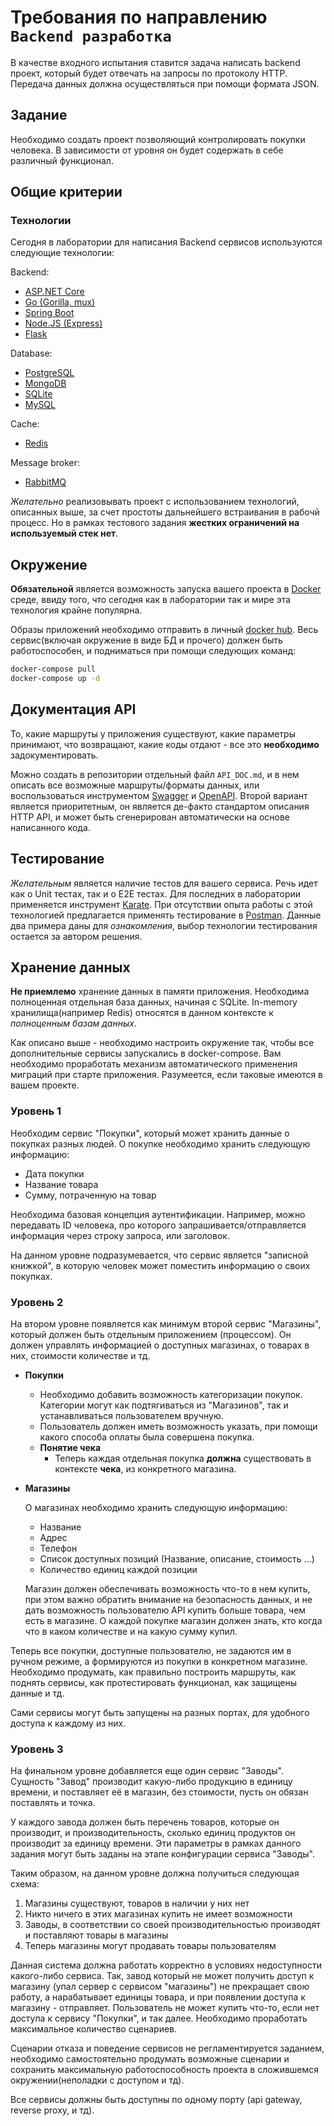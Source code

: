 # Требования по направлению `Backend разработка`

В качестве входного испытания ставится задача написать backend проект, который будет отвечать на запросы по протоколу HTTP. Передача данных должна осуществляться при помощи формата JSON.

## Задание

Необходимо создать проект позволяющий контролировать покупки человека. В зависимости от уровня он будет содержать в себе различный функционал.
## Общие критерии

### Технологии

Сегодня в лаборатории для написания Backend сервисов используются следующие технологии:

Backend:
- [ASP.NET Core](https://dotnet.microsoft.com/learn/aspnet/what-is-aspnet-core)
- [Go (Gorilla, mux)](https://github.com/gorilla/mux)
- [Spring Boot](https://spring.io/projects/spring-boot)
- [Node.JS (Express)](https://nodejs.org/en/)
- [Flask](https://flask.palletsprojects.com/)

Database:
- [PostgreSQL](https://www.postgresql.org/)
- [MongoDB](https://www.mongodb.com/)
- [SQLite](https://www.sqlite.org/index.html)
- [MySQL](https://www.mysql.com/)

Cache:
- [Redis](https://redis.io/)

Message broker:
- [RabbitMQ](https://www.rabbitmq.com/)

_Желательно_ реализовывать проект с использованием технологий, описанных выше, за счет простоты дальнейшего встраивания в рабочй процесс. Но в рамках тестового задания **жестких ограничений на используемый стек нет**.

## Окружение

**Обязательной** является возможность запуска вашего проекта в [Docker](https://www.docker.com/) среде, ввиду того, что сегодня как в лаборатории так и мире эта технология крайне популярна.

Образы приложений необходимо отправить в личный [docker hub](https://hub.docker.com/).
Весь сервис(включая окружение в виде БД и прочего) должен быть работоспособен, и подниматься при помощи следующих команд: 
```bash
docker-compose pull
docker-compose up -d
```
## Документация API

То, какие маршруты у приложения существуют, какие параметры принимают, что возвращают, какие коды отдают - все это **необходимо** задокументировать.

Можно создать в репозитории отдельный файл `API_DOC.md`, и в нем описать все возможные маршруты/форматы данных, или воспользоваться инструментом [Swagger](https://swagger.io/) и [OpenAPI](https://swagger.io/specification/). Второй вариант является приоритетным, он является де-факто стандартом описания HTTP API, и может быть сгенерирован автоматически на основе написанного кода.

## Тестирование

_Желательным_ является наличие тестов для вашего сервиса. Речь идет как о Unit тестах, так и о E2E тестах. Для последних в лаборатории применяется инструмент [Karate](https://github.com/intuit/karate). При отсутствии опыта работы с этой технологией предлагается применять тестирование в [Postman](https://learning.postman.com/docs/writing-scripts/test-scripts/). Данные два примера даны для _ознакомления_, выбор технологии тестирования остается за автором решения.

## Хранение данных
**Не приемлемо** хранение данных в памяти приложения. Необходима полноценная отдельная база данных, начиная с SQLite. In-memory хранилища(например Redis) относятся в данном контексте к _полноценным базам данных_.

Как описано выше - необходимо настроить окружение так, чтобы все дополнительные сервисы запускались в docker-compose. Вам необходимо проработать механизм автоматического применения миграций при старте приложения. Разумеется, если таковые имеются в вашем проекте.

### Уровень 1

Необходим сервис "Покупки", который может хранить данные о покупках разных людей. О покупке необходимо хранить следующую информацию:

- Дата покупки
- Название товара
- Сумму, потраченную на товар

Необходима базовая концепция аутентификации. Например, можно передавать ID человека, про которого запрашивается/отправляется информация через строку запроса, или заголовок.

На данном уровне подразумевается, что сервис является "записной книжкой", в которую человек может поместить информацию о своих покупках.

### Уровень 2

На втором уровне появляется как минимум второй сервис "Магазины", который должен быть отдельным приложением (процессом). Он должен управлять информацией о доступных магазинах, о товарах в них, стоимости количестве и тд.

* **Покупки**

    * Необходимо добавить возможность категоризации покупок. Категории могут как подтягиваться из "Магазинов", так и устанавливаться пользователем вручную.
    * Пользователь должен иметь возможность указать, при помощи какого способа оплаты была совершена покупка.
    * **Понятие чека**
      * Теперь каждая отдельная покупка **должна** существовать в контексте **чека**, из конкретного магазина.

* **Магазины**

    О магазинах необходимо хранить следующую информацию:
    * Название
    * Адрес
    * Телефон
    * Список доступных позиций (Название, описание, стоимость ...)
    * Количество единиц каждой позиции

    Магазин должен обеспечивать возможность что-то в нем купить, при этом важно обратить внимание на безопасность данных, и не дать возможность пользователю API купить больше товара, чем есть в магазине. О каждой покупке магазин должен знать, кто когда что в каком количестве и на какую сумму купил.

Теперь все покупки, доступные пользователю, не задаются им в ручном режиме, а формируются из покупки в конкретном магазине. Необходимо продумать, как правильно построить маршруты, как поднять сервисы, как протестировать функционал, как защищены данные и тд.

Сами сервисы могут быть запущены на разных портах, для удобного доступа к каждому из них.

### Уровень 3

На финальном уровне добавляется еще один сервис "Заводы". Сущность "Завод" производит какую-либо продукцию в единицу времени, и поставляет её в магазин, без стоимости, пусть он обязан поставлять и точка.

У каждого завода должен быть перечень товаров, которые он производит, и производительность, сколько единиц продуктов он производит за единицу времени. Эти параметры в рамках данного задания могут быть заданы на этапе конфигурации сервиса "Заводы".

Таким образом, на данном уровне должна получиться следующая схема:

1. Магазины существуют, товаров в наличии у них нет
2. Никто ничего в этих магазинах купить не имеет возможности
3. Заводы, в соответствии со своей производительностью производят и поставляют товары в магазины
4. Теперь магазины могут продавать товары пользователям

Данная система должна работать корректно в условиях недоступности какого-либо сервиса. Так, завод который не может получить доступ к магазину (упал сервер с сервисом "магазины") не прекращает свою работу, а нарабатывает единицы товара, и при появлении доступа к магазину - отправляет. Пользователь не может купить что-то, если нет доступа к сервису "Покупки", и так далее. Необходимо проработать максимальное количество сценариев.

Сценарии отказа и поведение сервисов не регламентируется заданием, необходимо самостоятельно продумать возможные сценарии и сохранить максимальную работоспособность проекта в сложившемся окружении(неполадки с доступом и тд).

Все сервисы должны быть доступны по одному порту (api gateway, reverse proxy, и тд).
